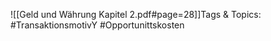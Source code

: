 
![[Geld und Währung Kapitel 2.pdf#page=28]]Tags & Topics:
   #TransaktionsmotivY
   #Opportunittskosten